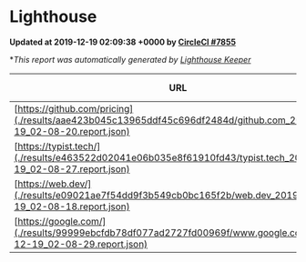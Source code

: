
# Lighthouse

**Updated at 2019-12-19 02:09:38 +0000 by [CircleCI #7855](https://circleci.com/gh/ItinerisLtd/lighthouse-keeper-example/7855)**

**This report was automatically generated by [Lighthouse Keeper](https://github.com/itinerisltd/lighthouse-keeper)*

| URL | Performance | Accessibility | Best Practices | SEO | PWA | Updated At |
| --- | --- | --- | --- | --- | --- | --- |
| [https://github.com/pricing](./results/aae423b045c13965ddf45c696df2484d/github.com_2019-12-19_02-08-20.report.json) | 0.82 | 0.93 | 0.93 | 0.9 | 0.56 | 2019-12-19T02:08:20.809Z |
| [https://typist.tech/](./results/e463522d02041e06b035e8f61910fd43/typist.tech_2019-12-19_02-08-27.report.json) | 0.98 | 0.92 | 0.79 | 1 | 0.59 | 2019-12-19T02:08:27.739Z |
| [https://web.dev/](./results/e09021ae7f54dd9f3b549cb0bc165f2b/web.dev_2019-12-19_02-08-18.report.json) | 0.93 | 0.9 | 1 | 1 | 0.93 | 2019-12-19T02:08:18.600Z |
| [https://google.com/](./results/99999ebcfdb78df077ad2727fd00969f/www.google.com_2019-12-19_02-08-29.report.json) | 0.94 | 0.86 | 0.93 | 0.92 | 0.56 | 2019-12-19T02:08:29.101Z |
